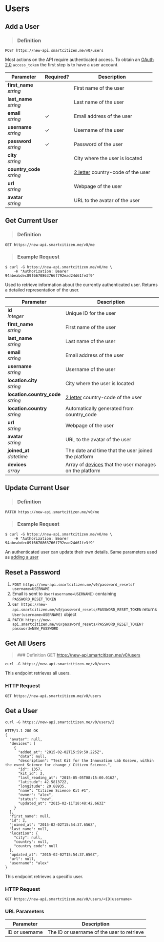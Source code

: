 # Users

## Add a User

> ### Definition
`POST https://new-api.smartcitizen.me/v0/users`

Most actions on the API require authenticated access. To obtain an [OAuth 2.0](#oauth-2.0) `access_token` the first step is to have a user account.

Parameter | Required? | Description
--------- | ------- | -----------
**first_name**<br/>*string* | | First name of the user
**last_name**<br/>*string* | | Last name of the user
**email**<br/>*string* | ✓ | Email address of the user
**username**<br/>*string* | ✓ | Username of the user
**password**<br/>*string* | ✓ | Password of the user
**city**<br/>*string* | | City where the user is located
**country_code**<br/>*string* | | [2 letter](https://en.wikipedia.org/wiki/ISO_3166-1_alpha-2) country-code of the user
**url**<br/>*string* | | Webpage of the user
**avatar**<br/>*string* | | URL to the avatar of the user

## Get Current User

> ### Definition
`GET https://new-api.smartcitizen.me/v0/me`

> ### Example Request

``` shell
$ curl -G https://new-api.smartcitizen.me/v0/me \
    -H "Authorization: Bearer 94abeabdec09f6670863766f792ead24d61fe3f9"
```

Used to retrieve information about the currently authenticated user.
Returns a detailed representation of the user.

Parameter | Description
--------- | -----------
**id**<br/>*integer* | Unique ID for the user
**first_name**<br/>*string* | First name of the user
**last_name**<br/>*string* | Last name of the user
**email**<br/>*string* | Email address of the user
**username**<br/>*string* | Username of the user
**location.city**<br/>*string* | City where the user is located
**location.country_code**<br/>*string* | [2 letter](https://en.wikipedia.org/wiki/ISO_3166-1_alpha-2) country-code of the user
**location.country**<br/>*string* | Automatically generated from country_code
**url**<br/>*string* | Webpage of the user
**avatar**<br/>*string* | URL to the avatar of the user
**joined_at**<br/>*datetime* | The date and time that the user joined the platform
**devices**<br/>*array* | Array of [devices](#devices) that the user manages on the platform

## Update Current User

> ### Definition
`PATCH https://new-api.smartcitizen.me/v0/me`

> ### Example Request

``` shell
$ curl -G https://new-api.smartcitizen.me/v0/me \
    -H "Authorization: Bearer 94abeabdec09f6670863766f792ead24d61fe3f9"
```
An authenticated user can update their own details. Same parameters used as [adding a user](#add-a-user)

## Reset a Password

1. `POST https://new-api.smartcitizen.me/v0/password_resets?username=USERNAME`
2. Email is sent to `User(username=USERNAME)` containing `PASSWORD_RESET_TOKEN`
3. `GET https://new-api.smartcitizen.me/v0/password_resets/PASSWORD_RESET_TOKEN` returns `User(username=USERNAME)` object
4. `PATCH https://new-api.smartcitizen.me/v0/password_resets/PASSWORD_RESET_TOKEN?password=NEW_PASSWORD`

## Get All Users

> ### Definition
GET https://new-api.smartcitizen.me/v0/users

```shell
curl -G https://new-api.smartcitizen.me/v0/users
```

This endpoint retrieves all users.

### HTTP Request

`GET https://new-api.smartcitizen.me/v0/users`

## Get a User

```shell
curl -G https://new-api.smartcitizen.me/v0/users/2

HTTP/1.1 200 OK
{
  "avatar": null,
  "devices": [
    {
      "added_at": "2015-02-02T15:59:50.225Z",
      "data": null,
      "description": "Test Kit for the Innovation Lab Kosovo, within the event Science for change / Citizen Science.",
      "id": 1357,
      "kit_id": 3,
      "last_reading_at": "2015-05-05T08:15:00.016Z",
      "latitude": 42.5813722,
      "longitude": 20.88935,
      "name": "Citizen Science Kit #1",
      "owner": "alex",
      "status": "new",
      "updated_at": "2015-02-11T18:48:42.663Z"
    }
  ],
  "first_name": null,
  "id": 2,
  "joined_at": "2015-02-02T15:54:37.656Z",
  "last_name": null,
  "location": {
    "city": null,
    "country": null,
    "country_code": null
  },
  "updated_at": "2015-02-02T15:54:37.656Z",
  "url": null,
  "username": "alex"
}
```

This endpoint retrieves a specific user.

### HTTP Request

`GET https://new-api.smartcitizen.me/v0/users/<ID|username>`

### URL Parameters

Parameter | Description
--------- | -----------
ID or username | The ID or username of the user to retrieve
